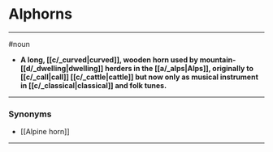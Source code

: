 # Alphorns
---
#noun
- **A long, [[c/_curved|curved]], wooden horn used by mountain-[[d/_dwelling|dwelling]] herders in the [[a/_alps|Alps]], originally to [[c/_call|call]] [[c/_cattle|cattle]] but now only as musical instrument in [[c/_classical|classical]] and folk tunes.**
---
### Synonyms
- [[Alpine horn]]
---
